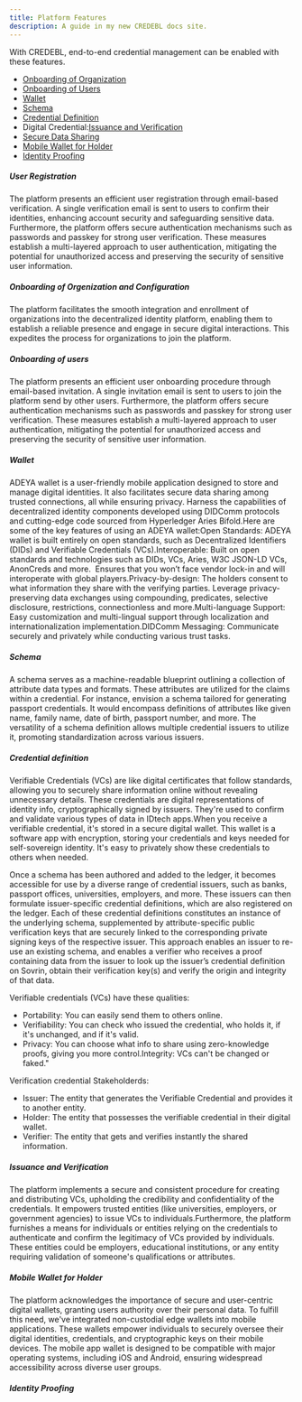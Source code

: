 ```yaml
---
title: Platform Features
description: A guide in my new CREDEBL docs site.
---
```


With CREDEBL, end-to-end credential management can be enabled with these features.

- [Onboarding of Organization](#onboarding-of-orgenization-and-configuration)
- [Onboarding of Users](#onboarding-of-users)
- [Wallet](#wallet)
- [Schema](#schema)
- [Credential Definition](#credential-definition)
- Digital Credential:[Issuance and Verification](#issuance-and-verification)
- [Secure Data Sharing](#secure-data-sharing)
- [Mobile Wallet for Holder](#mobile-wallet-for-enduser)
- [Identity Proofing](#identity-proofing)






##### User Registration

The platform presents an efficient user registration through email-based verification. A single verification email is sent to users to confirm their identities, enhancing account security and safeguarding sensitive data. Furthermore, the platform offers secure authentication mechanisms such as passwords and passkey for strong user verification. These measures establish a multi-layered approach to user authentication, mitigating the potential for unauthorized access and preserving the security of sensitive user information.


##### Onboarding of Orgenization and Configuration

The platform facilitates the smooth integration and enrollment of organizations into the decentralized identity platform, enabling them to establish a reliable presence and engage in secure digital interactions. This expedites the process for organizations to join the platform.


##### Onboarding of users

The platform presents an efficient user onboarding procedure through email-based invitation. A single invitation email is sent to users to join the platform send by other users. Furthermore, the platform offers secure authentication mechanisms such as passwords and passkey for strong user verification. These measures establish a multi-layered approach to user authentication, mitigating the potential for unauthorized access and preserving the security of sensitive user information.


##### Wallet
ADEYA wallet is a user-friendly mobile application designed to store and manage digital identities. It also facilitates secure data sharing among trusted connections, all while ensuring privacy. Harness the capabilities of decentralized identity components developed using DIDComm protocols and cutting-edge code sourced from Hyperledger Aries Bifold.Here are some of the key features of using an ADEYA wallet:Open Standards: ADEYA wallet is built entirely on open standards, such as Decentralized Identifiers (DIDs) and Verifiable Credentials (VCs).Interoperable: Built on open standards and technologies such as DIDs, VCs, Aries, W3C JSON-LD VCs, AnonCreds and more.  Ensures that you won’t face vendor lock-in and will interoperate with global players.Privacy-by-design: The holders consent to what information they share with the verifying parties. Leverage privacy-preserving data exchanges using compounding, predicates, selective disclosure, restrictions, connectionless and more.Multi-language Support: Easy customization and multi-lingual support through localization and internationalization implementation.DIDComm Messaging: Communicate securely and privately while conducting various trust tasks.
##### Schema
A schema serves as a machine-readable blueprint outlining a collection of attribute data types and formats. These attributes are utilized for the claims within a credential. For instance, envision a schema tailored for generating passport credentials. It would encompass definitions of attributes like given name, family name, date of birth, passport number, and more. The versatility of a schema definition allows multiple credential issuers to utilize it, promoting standardization across various issuers.
##### Credential definition

Verifiable Credentials (VCs) are like digital certificates that follow standards, allowing you to securely share information online without revealing unnecessary details. These credentials are digital representations of identity info, cryptographically signed by issuers. They're used to confirm and validate various types of data in IDtech apps.When you receive a verifiable credential, it's stored in a secure digital wallet. This wallet is a software app with encryption, storing your credentials and keys needed for self-sovereign identity. It's easy to privately show these credentials to others when needed.

Once a schema has been authored and added to the ledger, it becomes accessible for use by a diverse range of credential issuers, such as banks, passport offices, universities, employers, and more. These issuers can then formulate issuer-specific credential definitions, which are also registered on the ledger. Each of these credential definitions constitutes an instance of the underlying schema, supplemented by attribute-specific public verification keys that are securely linked to the corresponding private signing keys of the respective issuer. This approach enables an issuer to re-use an existing schema, and enables a verifier who receives a proof containing data from the issuer to look up the issuer’s credential definition on Sovrin, obtain their verification key(s) and verify the origin and integrity of that data.

Verifiable credentials (VCs) have these qualities:
- Portability: You can easily send them to others online.
- Verifiability: You can check who issued the credential, who holds it, if it's unchanged, and if it's valid.
- Privacy: You can choose what info to share using zero-knowledge proofs, giving you more control.Integrity: VCs can't be changed or faked."

Verification credential Stakeholderds:
- Issuer: The entity that generates the Verifiable Credential and provides it to another entity.
- Holder: The entity that possesses the verifiable credential in their digital wallet.
- Verifier: The entity that gets and verifies instantly the shared information. 
##### Issuance and Verification

The platform implements a secure and consistent procedure for creating and distributing VCs, upholding the credibility and confidentiality of the credentials. It empowers trusted entities (like universities, employers, or government agencies) to issue VCs to individuals.Furthermore, the platform furnishes a means for individuals or entities relying on the credentials to authenticate and confirm the legitimacy of VCs provided by individuals. These entities could be employers, educational institutions, or any entity requiring validation of someone's qualifications or attributes.

##### Mobile Wallet for Holder

The platform acknowledges the importance of secure and user-centric digital wallets, granting users authority over their personal data. To fulfill this need, we've integrated non-custodial edge wallets into mobile applications. These wallets empower individuals to securely oversee their digital identities, credentials, and cryptographic keys on their mobile devices. The mobile app wallet is designed to be compatible with major operating systems, including iOS and Android, ensuring widespread accessibility across diverse user groups.

##### Identity Proofing





